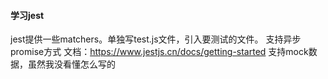 #### 学习jest
jest提供一些matchers。单独写test.js文件，引入要测试的文件。
支持异步promise方式 文档：https://www.jestjs.cn/docs/getting-started
支持mock数据，虽然我没看懂怎么写的